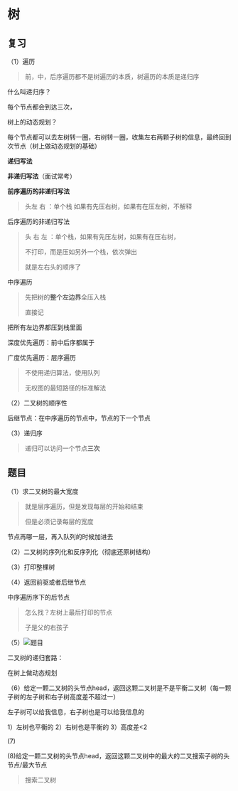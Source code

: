# 树

## 复习

（1）遍历

> 前，中，后序遍历都不是树遍历的本质，树遍历的本质是递归序

什么叫递归序？

每个节点都会到达三次，



树上的动态规划？

每个节点都可以去左树转一圈，右树转一圈，收集左右两颗子树的信息，最终回到次节点（树上做动态规划的基础）





**递归写法**

**非递归写法**（面试常考）

**前序遍历的非递归写法**

> 头左 右 ：单个栈 如果有先压右树，如果有在压左树，不解释

后序遍历的非递归写法

> 头 右 左 ：单个栈，如果有先压左树，如果有在压右树，
>
> 不打印，而是压如另外一个栈，依次弹出
>
> 就是左右头的顺序了

中序遍历

> 先把树的**整个左边界**全压入栈
>
> 直接记

把所有左边界都压到栈里面



深度优先遍历：前中后序都属于

广度优先遍历：层序遍历

> 不使用递归算法，使用队列
>
> 无权图的最短路径的标准解法 

（2）二叉树的顺序性

后继节点：在中序遍历的节点中，节点的下一个节点

（3）递归序

> 递归可以访问一个节点**三次**



## 题目

（1）求二叉树的最大宽度

> 就是层序遍历，但是发现每层的开始和结束
>
> 但是必须记录每层的宽度

节点再哪一层，再入队列的时候加进去

（2）二叉树的序列化和反序列化（彻底还原树结构）

（3）打印整棵树

（4）返回前驱或者后继节点

中序遍历序下的后节点

> 怎么找？左树上最后打印的节点
>
> 子是父的右孩子

（5）![题目](https://kaikaimd.oss-cn-beijing.aliyuncs.com/md/题目.png)





二叉树的递归套路：

在树上做动态规划

（6）给定一颗二叉树的头节点head，返回这颗二叉树是不是平衡二叉树（每一颗子树的左子树和右子树高度差不超过一）

左子树可以给我信息，右子树也是可以给我信息的



1）左树也平衡的 2）右树也是平衡的 3）高度差<2





(7)

(8)给定一颗二叉树的头节点head，返回这颗二叉树中的最大的二叉搜索子树的头节点/最大节点

> 搜索二叉树



